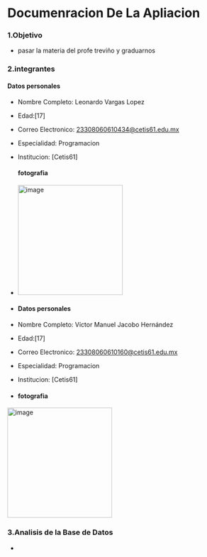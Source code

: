  # Documenracion De La Apliacion
### 1.Objetivo
- pasar la materia del profe treviño y graduarnos
### 2.integrantes
#### Datos personales
- Nombre Completo: Leonardo Vargas Lopez
- Edad:[17]
- Correo Electronico: 23308060610434@cetis61.edu.mx
- Especialidad: Programacion
- Institucion: [Cetis61]
  #### fotografia
 - <img width="236" height="248" alt="image" src="https://github.com/user-attachments/assets/e526fa82-66ea-4b21-9d92-b7ee81f6ef2d" />

- #### Datos personales
- Nombre Completo: Víctor Manuel Jacobo Hernández
- Edad:[17]
- Correo Electronico: 23308060610160@cetis61.edu.mx
- Especialidad: Programacion
- Institucion: [Cetis61]
- 
  #### fotografia
<img width="236" height="248" alt="image" src="https://github.com/user-attachments/assets/494a8f96-0f8c-422e-a2de-f6f6f6474367" />



  
### 3.Analisis de la Base de Datos
-
